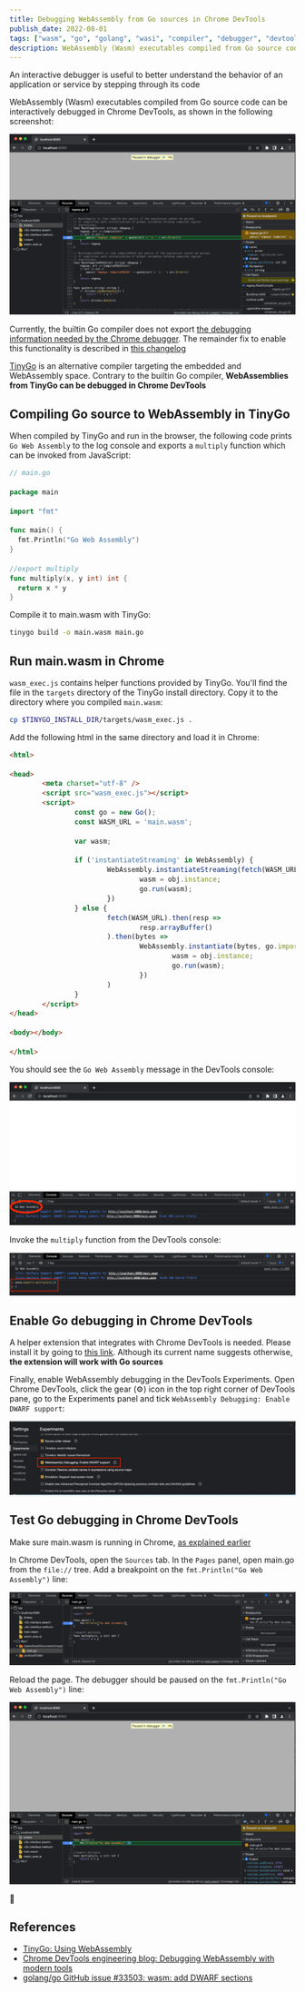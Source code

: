 ```yaml
---
title: Debugging WebAssembly from Go sources in Chrome DevTools
publish_date: 2022-08-01
tags: ["wasm", "go", "golang", "wasi", "compiler", "debugger", "devtools", "chrome"]
description: WebAssembly (Wasm) executables compiled from Go source code can be interactively debugged in Chrome DevTools
---
```


An interactive debugger is useful to better understand the behavior of an application or service by stepping through its code

WebAssembly (Wasm) executables compiled from Go source code can be interactively debugged in Chrome DevTools, as shown in the following screenshot:

![Breakpoint of a Go source file in Chrome DevTools ](../static/img/devtools-breakpoint.png)

Currently, the builtin Go compiler does not export [the debugging information needed by the Chrome debugger](https://yurydelendik.github.io/webassembly-dwarf/). The remainder fix to enable this functionality is described in [this changelog](https://go.googlesource.com/go/+/418ef9ce78ffe2c27341dacb6cbe88bc1787b797)

[TinyGo](https://tinygo.org) is an alternative compiler targeting the embedded and WebAssembly space. Contrary to the builtin Go compiler, **WebAssemblies from TinyGo can be debugged in Chrome DevTools**

## Compiling Go source to WebAssembly in TinyGo

When compiled by TinyGo and run in the browser, the following code prints `Go Web Assembly` to the log console and exports a `multiply` function which can be invoked from JavaScript:

```go
// main.go

package main

import "fmt"

func main() {
  fmt.Println("Go Web Assembly")
}

//export multiply
func multiply(x, y int) int {
  return x * y
}
```

Compile it to main.wasm with TinyGo:

```bash
tinygo build -o main.wasm main.go
```

## Run main.wasm in Chrome

`wasm_exec.js` contains helper functions provided by TinyGo. You'll find the file in the `targets` directory of the TinyGo install directory. Copy it to the directory where you compiled `main.wasm`:

```sh
cp $TINYGO_INSTALL_DIR/targets/wasm_exec.js .
```

Add the following html in the same directory and load it in Chrome:

```html
<html>

<head>
        <meta charset="utf-8" />
        <script src="wasm_exec.js"></script>
        <script>
                const go = new Go();
                const WASM_URL = 'main.wasm';

                var wasm;

                if ('instantiateStreaming' in WebAssembly) {
                        WebAssembly.instantiateStreaming(fetch(WASM_URL), go.importObject).then(function (obj) {
                                wasm = obj.instance;
                                go.run(wasm);
                        })
                } else {
                        fetch(WASM_URL).then(resp =>
                                resp.arrayBuffer()
                        ).then(bytes =>
                                WebAssembly.instantiate(bytes, go.importObject).then(function (obj) {
                                        wasm = obj.instance;
                                        go.run(wasm);
                                })
                        )
                }
        </script>
</head>

<body></body>

</html>
```

You should see the `Go Web Assembly` message in the DevTools console:

![Go Web Assembly message in the DevTools console](../static/img/devtools-go-wasm.png)

Invoke the `multiply` function from the DevTools console:

![multiply function invoked from the DevTools console](../static/img/devtools-multiply.png)

## Enable Go debugging in Chrome DevTools

A helper extension that integrates with Chrome DevTools is needed. Please install it by going to [this link](https://goo.gle/wasm-debugging-extension). Although its current name suggests otherwise, **the extension will work with Go sources**

Finally, enable WebAssembly debugging in the DevTools Experiments. Open Chrome DevTools, click the gear (⚙) icon in the top right corner of DevTools pane, go to the Experiments panel and tick `WebAssembly Debugging: Enable DWARF support`:

![WebAssembly Debugging: Enable DWARF support](../static/img/devtools-dwarf-support.png)

## Test Go debugging in Chrome DevTools

Make sure main.wasm is running in Chrome, [as explained earlier](#run-mainwasm-in-chrome)

In Chrome DevTools, open the `Sources` tab. In the `Pages` panel, open main.go from the `file://` tree. Add a breakpoint on the `fmt.Println("Go Web Assembly")` line:

![Add breakpoint to `fmt.Println("Go Web Assembly")` line](../static/img/devtools-add-breakpoint.png)

Reload the page. The debugger should be paused on the `fmt.Println("Go Web Assembly")` line:

![Debugger paused at breakpoint](../static/img/devtools-breakpoint-paused.png)

🚀

## References

- [TinyGo: Using WebAssembly](https://tinygo.org/docs/guides/webassembly)
- [Chrome DevTools engineering blog: Debugging WebAssembly with modern tools](https://developer.chrome.com/blog/wasm-debugging-2020/)
- [golang/go GitHub issue #33503: wasm: add DWARF sections](https://github.com/golang/go/issues/33503)
